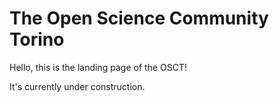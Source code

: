 # The Open Science Community Torino

Hello, this is the landing page of the OSCT! 

It's currently under construction.
